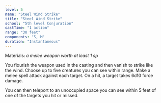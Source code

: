 ```yaml
---
level: 5
name: "Steel Wind Strike"
title: "Steel Wind Strike"
school: "5th level Conjuration"
castTime: "1 action"
range: "30 feet"
components: "S, M"
duration: "Instantaneous"
---
```


Materials: *a melee weapon worth at least 1 sp*

You flourish the weapon used in the casting and then vanish to strike like the wind. Choose up to five creatures you can see within range. Make a melee spell attack against each target. On a hit, a target takes 6d10 force damage.

You can then teleport to an unoccupied space you can see within 5 feet of one of the targets you hit or missed.
